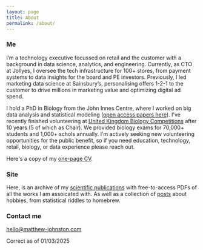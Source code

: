 ```yaml
---
layout: page
title: About
permalink: /about/
---
```


### Me
I’m a technology executive focussed on retail and the customer with a background in data science, analytics, and engineering. Currently, as CTO at Jollyes, I oversee the tech infrastructure for 100+ stores, from payment systems to data insights for the board and PE investors. Previously, I led marketing data science at Sainsbury’s, personalising offers 1-2-1 to the customer to drive millions in marketing value and optimizing digital ad spend.

I hold a PhD in Biology from the John Innes Centre, where I worked on big data analysis and statistical modeling ([open access papers here](../publications/)). I've recently finished volunteering at [United Kingdom Biology Competitions](https://ukbiologycompetitions.org/) after 10 years (5 of which as Chair). We provided biology exams for 70,000+ students and 1,000+ schols annually. I'm actively seeking new volunteering opportunities for the public benefit, so if you need education, technology, retail, biology, or data experience please reach out. 

Here's a copy of my [one-page CV](../JohnstonCV.pdf).

### Site

Here, is an archive of my [scientific publications](../publications/) with free-to-access PDFs of all the works I am assoicated with. As well as a collection of [posts](../) about hobbies, from statistical riddles to homebrew.

### Contact me

[hello@matthew-johnston.com](mailto:hello@matthew-johnston.com)

Correct as of 01/03/2025
